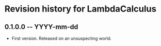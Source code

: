 # Revision history for LambdaCalculus

## 0.1.0.0 -- YYYY-mm-dd

* First version. Released on an unsuspecting world.
